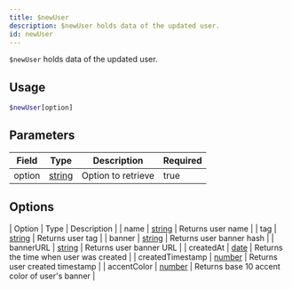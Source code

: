 ```yaml
---
title: $newUser
description: $newUser holds data of the updated user.
id: newUser
---
```


`$newUser` holds data of the updated user.

## Usage

```php
$newUser[option]
```

## Parameters

| Field  | Type                                                                                              | Description                                                                                                                                                                                                                       | Required |
| ------ | ------------------------------------------------------------------------------------------------- | --------------------------------------------------------------------------------------------------------------------------------------------------------------------------------------------------------------------------------- | ---- |
| option | [string](https://developer.mozilla.org/en-US/docs/Web/JavaScript/Reference/Global_Objects/String) | Option to retrieve | true |

## Options

| Option | Type | Description |
| name | [string](https://developer.mozilla.org/en-US/docs/Web/JavaScript/Reference/Global_Objects/String) | Returns user name |
| tag | [string](https://developer.mozilla.org/en-US/docs/Web/JavaScript/Reference/Global_Objects/String) | Returns user tag |
| banner | [string](https://developer.mozilla.org/en-US/docs/Web/JavaScript/Reference/Global_Objects/String) | Returns user banner hash | 
| bannerURL | [string](https://developer.mozilla.org/en-US/docs/Web/JavaScript/Reference/Global_Objects/String) | Returns user banner URL |
| createdAt | [date](https://developer.mozilla.org/en-US/docs/Web/JavaScript/Reference/Global_Objects/Date) | Returns the time when user was created |
| createdTimestamp | [number](https://developer.mozilla.org/en-US/docs/Web/JavaScript/Reference/Global_Objects/Number) | Returns user created timestamp |
| accentColor | [number](https://developer.mozilla.org/en-US/docs/Web/JavaScript/Reference/Global_Objects/Number) | Returns base 10 accent color of user's banner |